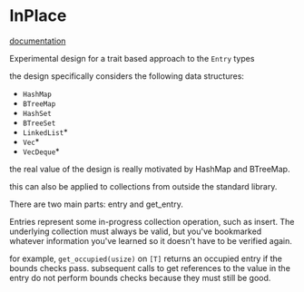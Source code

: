 # InPlace

[documentation](https://maboesanman.github.io/InPlace/in_place)

Experimental design for a trait based approach to the `Entry` types

the design specifically considers the following data structures:
* `HashMap`
* `BTreeMap`
* `HashSet`
* `BTreeSet`
* `LinkedList`*
* `Vec`*
* `VecDeque`*

the real value of the design is really motivated by HashMap and BTreeMap.

this can also be applied to collections from outside the standard library.

There are two main parts: entry and get_entry.

Entries represent some in-progress collection operation, such as insert. The underlying collection must always be valid, but you've bookmarked whatever information you've learned so it doesn't have to be verified again.

for example, `get_occupied(usize)` on `[T]` returns an occupied entry if the bounds checks pass. subsequent calls to get references to the value in the entry do not perform bounds checks because they must still be good.
